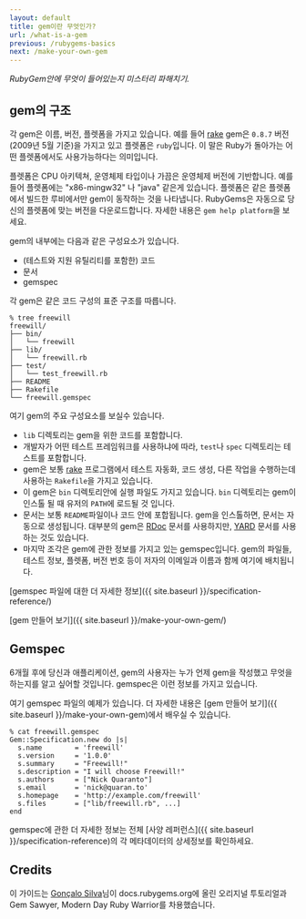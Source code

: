 ```yaml
---
layout: default
title: gem이란 무엇인가?
url: /what-is-a-gem
previous: /rubygems-basics
next: /make-your-own-gem
---
```


<em class="t-gray">RubyGem안에 무엇이 들어있는지 미스터리 파해치기.</em>

gem의 구조
------------------

각 gem은 이름, 버전, 플렛폼을 가지고 있습니다. 예를 들어
[rake](http://rubygems.org/gems/rake) gem은 `0.8.7` 버전 (2009년 5월 기준)을
가지고 있고 플렛폼은 `ruby`입니다. 이 말은 Ruby가 돌아가는 어떤 플렛폼에서도
사용가능하다는 의미입니다.

플렛폼은 CPU 아키텍쳐, 운영체제 타입이나 가끔은 운영체제 버전에 기반합니다.
예를 들어 플렛폼에는 "x86-mingw32" 나 "java" 같은게 있습니다. 플렛폼은
같은 플렛폼에서 빌드한 루비에서만 gem이 동작하는 것을 나타냅니다. RubyGems은
자동으로 당신의 플렛폼에 맞는 버전을 다운로드합니다. 자세한 내용은
`gem help platform`을 보세요.

gem의 내부에는 다음과 같은 구성요소가 있습니다.

* (테스트와 지원 유틸리티를 포함한) 코드
* 문서
* gemspec

각 gem은 같은 코드 구성의 표준 구조를 따릅니다.

    % tree freewill
    freewill/
    ├── bin/
    │   └── freewill
    ├── lib/
    │   └── freewill.rb
    ├── test/
    │   └── test_freewill.rb
    ├── README
    ├── Rakefile
    └── freewill.gemspec

여기 gem의 주요 구성요소를 보실수 있습니다.

* `lib` 디렉토리는 gem을 위한 코드를 포함합니다.
* 개발자가 어떤 테스트 프레임워크를 사용하냐에 따라, `test`나 `spec` 디렉토리는
  테스트를 포함합니다.
* gem은 보통 [rake](http://rake.rubyforge.org/) 프로그램에서 테스트 자동화, 코드
  생성, 다른 작업을 수행하는데 사용하는  `Rakefile`을 가지고 있습니다.
* 이 gem은 `bin` 디렉토리안에 실행 파일도 가지고 있습니다. `bin` 디렉토리는 gem이
  인스톨 될 때 유저의 `PATH`에 로드될 것 입니다.
* 문서는 보통 `README`파일이나 코드 안에 포합됩니다. gem을 인스톨하면, 문서는
  자동으로 생성됩니다. 대부분의 gem은 [RDoc](http://rdoc.sourceforge.net/doc/)
  문서를 사용하지만, [YARD](http://yardoc.org/) 문서를 사용하는 것도 있습니다.
* 마지막 조각은 gem에 관한 정보를 가지고 있는 gemspec입니다.
  gem의 파일들, 테스트 정보, 플렛폼, 버전 번호 등이 저자의 이메일과 이름과 함께
  여기에 배치됩니다.

[gemspec 파일에 대한 더 자세한 정보]({{ site.baseurl }}/specification-reference/)

[gem 만들어 보기]({{ site.baseurl }}/make-your-own-gem/)

Gemspec
-----------

6개월 후에 당신과 애플리케이션, gem의 사용자는 누가 언제 gem을 작성했고 무엇을
하는지를 알고 싶어할 것입니다. gemspec은 이런 정보를 가지고 있습니다.

여기 gemspec 파일의 예제가 있습니다. 더 자세한 내용은 [gem 만들어
보기]({{ site.baseurl }}/make-your-own-gem)에서 배우실 수 있습니다.

    % cat freewill.gemspec
    Gem::Specification.new do |s|
      s.name        = 'freewill'
      s.version     = '1.0.0'
      s.summary     = "Freewill!"
      s.description = "I will choose Freewill!"
      s.authors     = ["Nick Quaranto"]
      s.email       = 'nick@quaran.to'
      s.homepage    = 'http://example.com/freewill'
      s.files       = ["lib/freewill.rb", ...]
    end

gemspec에 관한 더 자세한 정보는 전체 [사양 레퍼런스]({{ site.baseurl }}/specification-reference)의
각 메타데이터의 상세정보를 확인하세요.

Credits
-------

이 가이드는 [Gonçalo Silva](https://twitter.com/#!/goncalossilva)님이
docs.rubygems.org에 올린 오리지널 투토리얼과
Gem Sawyer, Modern Day Ruby Warrior를 차용했습니다.

